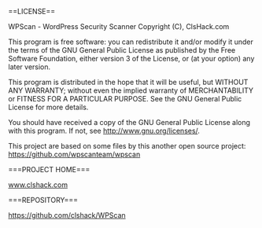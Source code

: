 

==LICENSE==

WPScan - WordPress Security Scanner Copyright (C), ClsHack.com

This program is free software: you can redistribute it and/or modify it under the terms of the GNU General Public License as published by the Free Software Foundation, either version 3 of the License, or (at your option) any later version.

This program is distributed in the hope that it will be useful, but WITHOUT ANY WARRANTY; without even the implied warranty of MERCHANTABILITY or FITNESS FOR A PARTICULAR PURPOSE. See the GNU General Public License for more details.

You should have received a copy of the GNU General Public License along with this program. If not, see http://www.gnu.org/licenses/.

This project are based on some files by this another open source project:
https://github.com/wpscanteam/wpscan


===PROJECT HOME===

www.clshack.com

===REPOSITORY===

https://github.com/clshack/WPScan
